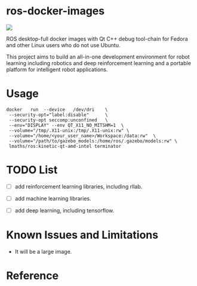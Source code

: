 # ros-docker-images

[![](https://images.microbadger.com/badges/image/lmaths/ros.svg)](https://microbadger.com/images/lmaths/ros "lmaths/ros docker images")


ROS desktop-full docker images with Qt C++ debug tool-chain for Fedora and other Linux users who do not use Ubuntu.

This project aims to build an all-in-one development environment for robot learning including robotics and deep reinforcement learning and a portable platform for intelligent robot applications.


# Usage
```shell
docker   run  --device   /dev/dri    \
 --security-opt="label:disable"      \
 --security-opt seccomp:unconfined   \
 --env="DISPLAY" --env QT_X11_NO_MITSHM=1  \
 --volume="/tmp/.X11-unix:/tmp/.X11-unix:rw" \
 --volume="/home/<your_user_name>/Workspace:/data:rw"  \
 --volume="/path/to/gazebo_models:/home/ros/.gazebo/models:rw" \
 lmaths/ros:kinetic-qt-amd-intel terminator
```


# TODO List
- [ ] add reinforcement learning libraries, including rllab.
- [ ] add machine learning libraries.
- [ ] add deep learning, including tensorflow.


# Known Issues and Limitations
- It will be a large image.

# Reference
